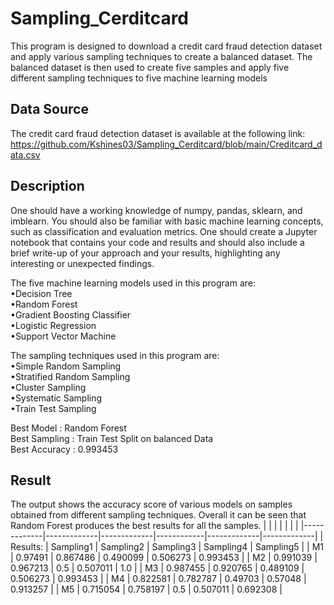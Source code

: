# Sampling_Cerditcard

This program is designed to download a credit card fraud detection dataset and apply various sampling techniques to create a balanced dataset. The balanced dataset is then used to create five samples and apply five different sampling techniques to five machine learning models

## Data Source

The credit card fraud detection dataset is available at the following link:
https://github.com/Kshines03/Sampling_Cerditcard/blob/main/Creditcard_data.csv

## Description

One should have a working knowledge of numpy, pandas, sklearn, and imblearn. You should also be familiar with basic machine learning concepts, such as classification and evaluation metrics.
One should create a Jupyter notebook that contains your code and results and should also include a brief write-up of your approach and your results, highlighting any interesting or unexpected findings.

The five machine learning models used in this program are:  
•Decision Tree  
•Random Forest  
•Gradient Boosting Classifier   
•Logistic Regression  
•Support Vector Machine 

The sampling techniques used in this program are:  
•Simple Random Sampling  
•Stratified Random Sampling   
•Cluster Sampling   
•Systematic Sampling     
•Train Test Sampling   

Best Model : Random Forest  
Best Sampling : Train Test Split on balanced Data  
Best Accuracy : 0.993453  

## Result
The output shows the accuracy score of various models on samples obtained from different sampling techniques. Overall it can be seen that Random Forest produces the best results for all the samples.
|             |             |             |            |             |             |
|-------------|-------------|-------------|------------|-------------|-------------|
| Results:    | Sampling1   | Sampling2   | Sampling3  | Sampling4   | Sampling5   |
| M1          | 0.97491     | 0.867486    | 0.490099   | 0.506273    | 	0.993453   |
| M2          | 0.991039    | 0.967213	  | 0.5        | 0.507011    | 1.0         |
| M3          | 0.987455    | 0.920765    | 0.489109   | 0.506273    | 0.993453    |
| M4          | 0.822581    | 0.782787	  | 0.49703    | 0.57048     | 0.913257    |
| M5          | 0.715054    | 0.758197    | 0.5        | 0.507011    | 0.692308    | 

